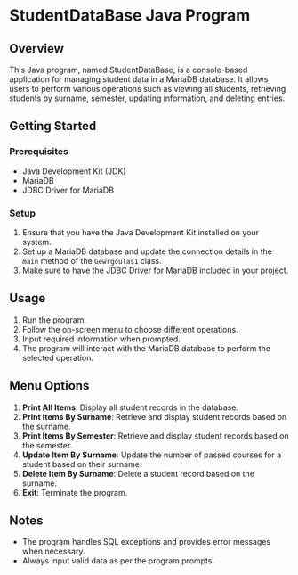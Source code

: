 # StudentDataBase Java Program

## Overview

This Java program, named StudentDataBase, is a console-based application for managing student data in a MariaDB database. It allows users to perform various operations such as viewing all students, retrieving students by surname, semester, updating information, and deleting entries.

## Getting Started

### Prerequisites

- Java Development Kit (JDK)
- MariaDB
- JDBC Driver for MariaDB

### Setup

1. Ensure that you have the Java Development Kit installed on your system.
2. Set up a MariaDB database and update the connection details in the `main` method of the `Gewrgoulas1` class.
3. Make sure to have the JDBC Driver for MariaDB included in your project.

## Usage

1. Run the program.
2. Follow the on-screen menu to choose different operations.
3. Input required information when prompted.
4. The program will interact with the MariaDB database to perform the selected operation.

## Menu Options

1. **Print All Items**: Display all student records in the database.
2. **Print Items By Surname**: Retrieve and display student records based on the surname.
3. **Print Items By Semester**: Retrieve and display student records based on the semester.
4. **Update Item By Surname**: Update the number of passed courses for a student based on their surname.
5. **Delete Item By Surname**: Delete a student record based on the surname.
6. **Exit**: Terminate the program.

## Notes

- The program handles SQL exceptions and provides error messages when necessary.
- Always input valid data as per the program prompts.
